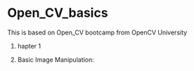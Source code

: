 # Open_CV_basics
This is based on Open_CV bootcamp from OpenCV University

1. hapter 1
   
2. Basic Image Manipulation:

 
